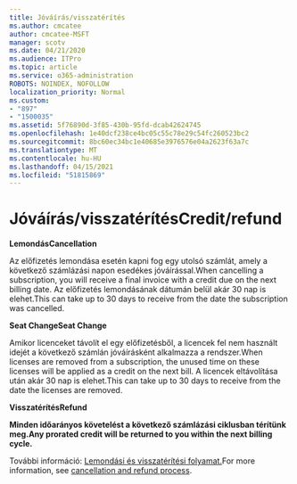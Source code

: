 ```yaml
---
title: Jóváírás/visszatérítés
ms.author: cmcatee
author: cmcatee-MSFT
manager: scotv
ms.date: 04/21/2020
ms.audience: ITPro
ms.topic: article
ms.service: o365-administration
ROBOTS: NOINDEX, NOFOLLOW
localization_priority: Normal
ms.custom:
- "897"
- "1500035"
ms.assetid: 5f76890d-3f85-430b-95fd-dcab42624745
ms.openlocfilehash: 1e40dcf238ce4bc05c55c78e29c54fc260523bc2
ms.sourcegitcommit: 8bc60ec34bc1e40685e3976576e04a2623f63a7c
ms.translationtype: MT
ms.contentlocale: hu-HU
ms.lasthandoff: 04/15/2021
ms.locfileid: "51815869"
---
```

# <a name="creditrefund"></a><span data-ttu-id="b7fd4-102">Jóváírás/visszatérítés</span><span class="sxs-lookup"><span data-stu-id="b7fd4-102">Credit/refund</span></span>

<span data-ttu-id="b7fd4-103">**Lemondás**</span><span class="sxs-lookup"><span data-stu-id="b7fd4-103">**Cancellation**</span></span>
  
<span data-ttu-id="b7fd4-104">Az előfizetés lemondása esetén kapni fog egy utolsó számlát, amely a következő számlázási napon esedékes jóváírással.</span><span class="sxs-lookup"><span data-stu-id="b7fd4-104">When cancelling a subscription, you will receive a final invoice with a credit due on the next billing date.</span></span> <span data-ttu-id="b7fd4-105">Az előfizetés lemondásának dátumán belül akár 30 nap is elehet.</span><span class="sxs-lookup"><span data-stu-id="b7fd4-105">This can take up to 30 days to receive from the date the subscription was cancelled.</span></span>
  
<span data-ttu-id="b7fd4-106">**Seat Change**</span><span class="sxs-lookup"><span data-stu-id="b7fd4-106">**Seat Change**</span></span>
  
<span data-ttu-id="b7fd4-107">Amikor licenceket távolít el egy előfizetésből, a licencek fel nem használt idejét a következő számlán jóváírásként alkalmazza a rendszer.</span><span class="sxs-lookup"><span data-stu-id="b7fd4-107">When licenses are removed from a subscription, the unused time on these licenses will be applied as a credit on the next bill.</span></span> <span data-ttu-id="b7fd4-108">A licencek eltávolítása után akár 30 nap is elehet.</span><span class="sxs-lookup"><span data-stu-id="b7fd4-108">This can take up to 30 days to receive from the date the licenses are removed.</span></span>

<span data-ttu-id="b7fd4-109">**Visszatérítés**</span><span class="sxs-lookup"><span data-stu-id="b7fd4-109">**Refund**</span></span>

<span data-ttu-id="b7fd4-110">**Minden időarányos követelést a következő számlázási ciklusban térítünk meg.**</span><span class="sxs-lookup"><span data-stu-id="b7fd4-110">**Any prorated credit will be returned to you within the next billing cycle.**</span></span>

<span data-ttu-id="b7fd4-111">További információ: [Lemondási és visszatérítési folyamat.](https://docs.microsoft.com/microsoft-365/commerce/subscriptions/cancel-your-subscription?view=o365-worldwide)</span><span class="sxs-lookup"><span data-stu-id="b7fd4-111">For more information, see [cancellation and refund process](https://docs.microsoft.com/microsoft-365/commerce/subscriptions/cancel-your-subscription?view=o365-worldwide).</span></span> 
